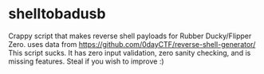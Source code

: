 # shelltobadusb
Crappy script that makes reverse shell payloads for Rubber Ducky/Flipper Zero.
uses data from https://github.com/0dayCTF/reverse-shell-generator/
This script sucks. It has zero input validation, zero sanity checking, and is missing features. Steal if you wish to improve :)
